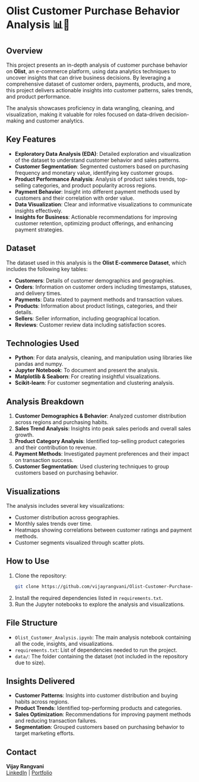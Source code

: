 
# Olist Customer Purchase Behavior Analysis 📊🛒

## Overview
This project presents an in-depth analysis of customer purchase behavior on **Olist**, an e-commerce platform, using data analytics techniques to uncover insights that can drive business decisions. By leveraging a comprehensive dataset of customer orders, payments, products, and more, this project delivers actionable insights into customer patterns, sales trends, and product performance.

The analysis showcases proficiency in data wrangling, cleaning, and visualization, making it valuable for roles focused on data-driven decision-making and customer analytics.

## Key Features
- **Exploratory Data Analysis (EDA)**: Detailed exploration and visualization of the dataset to understand customer behavior and sales patterns.
- **Customer Segmentation**: Segmented customers based on purchasing frequency and monetary value, identifying key customer groups.
- **Product Performance Analysis**: Analysis of product sales trends, top-selling categories, and product popularity across regions.
- **Payment Behavior**: Insight into different payment methods used by customers and their correlation with order value.
- **Data Visualization**: Clear and informative visualizations to communicate insights effectively.
- **Insights for Business**: Actionable recommendations for improving customer retention, optimizing product offerings, and enhancing payment strategies.

## Dataset
The dataset used in this analysis is the **Olist E-commerce Dataset**, which includes the following key tables:
- **Customers**: Details of customer demographics and geographies.
- **Orders**: Information on customer orders including timestamps, statuses, and delivery times.
- **Payments**: Data related to payment methods and transaction values.
- **Products**: Information about product listings, categories, and their details.
- **Sellers**: Seller information, including geographical location.
- **Reviews**: Customer review data including satisfaction scores.

## Technologies Used
- **Python**: For data analysis, cleaning, and manipulation using libraries like pandas and numpy.
- **Jupyter Notebook**: To document and present the analysis.
- **Matplotlib & Seaborn**: For creating insightful visualizations.
- **Scikit-learn**: For customer segmentation and clustering analysis.

## Analysis Breakdown
1. **Customer Demographics & Behavior**: Analyzed customer distribution across regions and purchasing habits.
2. **Sales Trend Analysis**: Insights into peak sales periods and overall sales growth.
3. **Product Category Analysis**: Identified top-selling product categories and their contribution to revenue.
4. **Payment Methods**: Investigated payment preferences and their impact on transaction success.
5. **Customer Segmentation**: Used clustering techniques to group customers based on purchasing behavior.

## Visualizations
The analysis includes several key visualizations:
- Customer distribution across geographies.
- Monthly sales trends over time.
- Heatmaps showing correlations between customer ratings and payment methods.
- Customer segments visualized through scatter plots.

## How to Use
1. Clone the repository: 
    ```bash
    git clone https://github.com/vijayrangvani/Olist-Customer-Purchase-Behaviour-Analysis.git
    ```
2. Install the required dependencies listed in `requirements.txt`.
3. Run the Jupyter notebooks to explore the analysis and visualizations.

## File Structure
- `Olist_Customer_Analysis.ipynb`: The main analysis notebook containing all the code, insights, and visualizations.
- `requirements.txt`: List of dependencies needed to run the project.
- `data/`: The folder containing the dataset (not included in the repository due to size).

## Insights Delivered
- **Customer Patterns**: Insights into customer distribution and buying habits across regions.
- **Product Trends**: Identified top-performing products and categories.
- **Sales Optimization**: Recommendations for improving payment methods and reducing transaction failures.
- **Segmentation**: Grouped customers based on purchasing behavior to target marketing efforts.

## Contact
**Vijay Rangvani**  
[LinkedIn](https://www.linkedin.com/in/vijayrangvani/) | [Portfolio](https://mavenanalytics.io/profile/Vijay-Rangvani/132085571)
